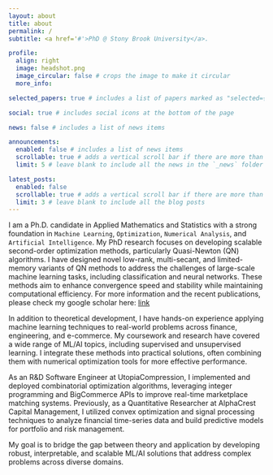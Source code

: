 ```yaml
---
layout: about
title: about
permalink: /
subtitle: <a href='#'>PhD @ Stony Brook University</a>. 

profile:
  align: right
  image: headshot.png
  image_circular: false # crops the image to make it circular
  more_info: 

selected_papers: true # includes a list of papers marked as "selected={true}"

social: true # includes social icons at the bottom of the page

news: false # includes a list of news items

announcements:
  enabled: false # includes a list of news items
  scrollable: true # adds a vertical scroll bar if there are more than 3 news items
  limit: 5 # leave blank to include all the news in the `_news` folder

latest_posts:
  enabled: false
  scrollable: true # adds a vertical scroll bar if there are more than 3 new posts items
  limit: 3 # leave blank to include all the blog posts
---
```


I am a Ph.D. candidate in Applied Mathematics and Statistics with a strong foundation in `Machine Learning`, `Optimization`, `Numerical Analysis`, and `Artificial Intelligence`. My PhD research focuses on developing scalable second-order optimization methods, particularly Quasi-Newton (QN) algorithms. I have designed novel low-rank, multi-secant, and limited-memory variants of QN methods to address the challenges of large-scale machine learning tasks, including classification and neural networks. These methods aim to enhance convergence speed and stability while maintaining computational efficiency. For more information and the recent publications, please check my google scholar here: [link](https://scholar.google.com/citations?user=HzVjkyIAAAAJ&hl=en&oi=ao)

In addition to theoretical development, I have hands-on experience applying machine learning techniques to real-world problems across finance, engineering, and e-commerce. My coursework and research have covered a wide range of ML/AI topics, including supervised and unsupervised learning. I integrate these methods into practical solutions, often combining them with numerical optimization tools for more effective performance.

As an R&D Software Engineer at UtopiaCompression, I implemented and deployed combinatorial optimization algorithms, leveraging integer programming and BigCommerce APIs to improve real-time marketplace matching systems. Previously, as a Quantitative Researcher at AlphaCrest Capital Management, I utilized convex optimization and signal processing techniques to analyze financial time-series data and build predictive models for portfolio and risk management.

My goal is to bridge the gap between theory and application by developing robust, interpretable, and scalable ML/AI solutions that address complex problems across diverse domains.